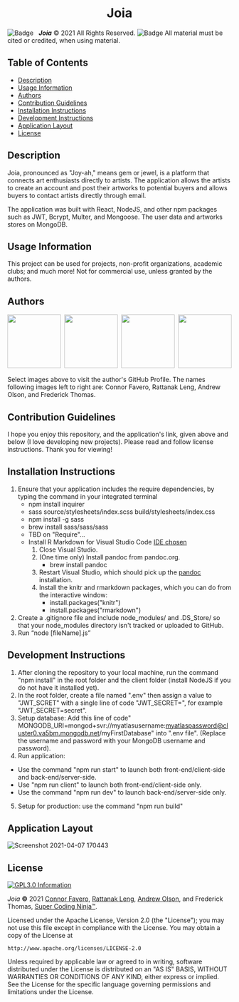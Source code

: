 <h1 align="center">Joia</h1>

![Badge](https://img.shields.io/badge/GitHub-Pro%20%20%20-orange) &nbsp; <b><i>Joia</i></b> © 2021 All Rights Reserved.  ![Badge](https://img.shields.io/badge/License-APACHE%202.0-blue) All material must be cited or credited, when using material.

## Table of Contents
* [Description](#Repository-Description)
* [Usage Information](#Usage-Information)
* [Authors](#Authors)
* [Contribution Guidelines](#Contribution-Guidelines)
* [Installation Instructions](#Installation-Instructions)
* [Development Instructions](#Development-Instructions)
* [Application Layout](#Application-Layout)
* [License](#License)


## Description
Joia, pronounced as "Joy-ah," means gem or jewel, is a platform that connects art enthusiasts directly to artists. The application allows the artists to create an account and post their artworks to potential buyers and allows buyers to contact artists directly through email.

The application was built with React, NodeJS, and other npm packages such as JWT, Bcrypt, Multer, and Mongoose. The user data and artworks stores on MongoDB.

## Usage Information
This project can be used for projects, non-profit organizations, academic clubs; and much more!  Not for commercial use, unless granted by the authors.

## Authors
<p align="center">
  <a href="https://github.com/con0fav"><img src="./client/public/media/Connor.jpeg" height="120" width="120"/></a>&nbsp;&nbsp;<a href="https://github.com/rattanakleng"><img src="https://ca.slack-edge.com/T01ASRJ804E-U01B4P3B4ET-4001d229d6c3-512" height="120" width="120"/></a>&nbsp;&nbsp;<a href="https://github.com/YouFarted"><img src="https://ca.slack-edge.com/T01ASRJ804E-U01BCQDU2EA-0800093131a2-512" height="120" width="120"/></a>&nbsp;&nbsp;<a href="https://github.com/supercodingninja"><img src="./client/public/media/FT.jpeg" height="120" width="120"></a>
</p>

<p align="left">
  Select images above to visit the author's GitHub Profile. The names following images left to right are: Connor Favero, Rattanak Leng, Andrew Olson, and Frederick Thomas.
</p>


## Contribution Guidelines
I hope you enjoy this repository, and the application's link, given above and below (I love developing new projects).  Please read and follow license instructions.  Thank you for viewing!

## Installation Instructions
1.  Ensure that your application includes the require dependencies, by typing the command in your integrated terminal
    -   npm install inquirer
    -   sass source/stylesheets/index.scss build/stylesheets/index.css
    -   npm install -g sass
    -   brew install sass/sass/sass
    -   TBD on "Require"...
    -   Install R Markdown for Visual Studio Code [IDE chosen](https://docs.microsoft.com/en-us/visualstudio/rtvs/rmarkdown-with-r-in-visual-studio?view=vs-2017)
        1. Close Visual Studio.
        2. (One time only) Install pandoc from pandoc.org.
            - brew install pandoc
        3. Restart Visual Studio, which should pick up the [pandoc](https://pandoc.org/installing.html) installation.
        4. Install the knitr and rmarkdown packages, which you can do from the interactive window:
            -   install.packages("knitr")
            -   install.packages("rmarkdown")
2.  Create a .gitignore file and include node_modules/ and .DS_Store/ so that your node_modules directory isn't tracked or uploaded to GitHub.
3.  Run “node [fileName].js”

## Development Instructions
1. After cloning the repository to your local machine, run the command "npm install" in the root folder and the client folder (install NodeJS if you do not have it installed yet). 
2. In the root folder, create a file named ".env" then assign a value to "JWT_SCRET" with a single line of code "JWT_SECRET=<any-string-vlaue>", for example "JWT_SECRET=secret".
3. Setup database: Add this line of code" MONGODB_URI=mongod+svr://myatlasusername:myatlaspassword@cluster0.va5bm.mongodb.net/myFirstDatabase" into ".env file". (Replace the username and password with your MongoDB username and password).
5. Run application: 
- Use the command "npm run start" to launch both front-end/client-side and back-end/server-side.
- Use "npm run client" to launch both front-end/client-side only.
- Use the command "npm run dev" to launch back-end/server-side only.
  
5. Setup for production: use the command "npm run build"

## Application Layout

![Screenshot 2021-04-07 170443](https://user-images.githubusercontent.com/29310963/113949237-a2c26d80-97c3-11eb-9faa-334f36c32e7f.jpg)

## License

<a href="/LICENSE" alt="LICENSE." title="APACHE 2.0 Information" target="_blank"><img align="center" src="https://img.shields.io/badge/License-Click to View APACHE 2.0-informational.svg" alt="GPL3.0 Information" height="auto" width="auto"/></a>

<i>Joia</i> <b>©</b> 2021 [Connor Favero](https://github.com/con0fav), [Rattanak Leng](https://github.com/rattanakleng), [Andrew Olson](https://github.com/YouFarted), and Frederick Thomas, [Super Coding Ninja™](https://github.com/supercodingninja).

Licensed under the Apache License, Version 2.0 (the "License");
you may not use this file except in compliance with the License.
You may obtain a copy of the License at

    http://www.apache.org/licenses/LICENSE-2.0

Unless required by applicable law or agreed to in writing, software
distributed under the License is distributed on an "AS IS" BASIS,
WITHOUT WARRANTIES OR CONDITIONS OF ANY KIND, either express or implied.
See the License for the specific language governing permissions and
limitations under the License.
